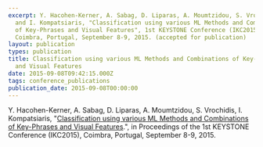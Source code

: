 ```yaml
---
excerpt: Y. Hacohen-Kerner, A. Sabag, D. Liparas, A. Moumtzidou, S. Vrochidis
  and I. Kompatsiaris, "Classification using various ML Methods and Combinations
  of Key-Phrases and Visual Features", 1st KEYSTONE Conference (IKC2015),
  Coimbra, Portugal, September 8-9, 2015. (accepted for publication)
layout: publication
types: publication
title: Classification using various ML Methods and Combinations of Key-Phrases
  and Visual Features
date: 2015-09-08T09:42:15.000Z
tags: conference_publications
publication_date: 2015-09-08T00:00:00
---
```

Y. Hacohen-Kerner, A. Sabag, D. Liparas, A. Moumtzidou, S. Vrochidis, I. Kompatsiaris, "[Classification using various ML Methods and Combinations of Key-Phrases and Visual Features](https://www.researchgate.net/publication/314582490_Classification_Using_Various_Machine_Learning_Methods_and_Combinations_of_Key-Phrases_and_Visual_Features).", in Proceedings of the 1st KEYSTONE Conference (IKC2015), Coimbra, Portugal, September 8-9, 2015.